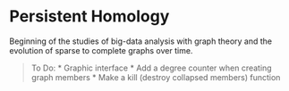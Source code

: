 # Persistent Homology
Beginning of the studies of big-data analysis with graph theory and the evolution of sparse to complete graphs over time.

> To Do:
    * Graphic interface
    * Add a degree counter when creating graph members
    * Make a kill (destroy collapsed members) function

